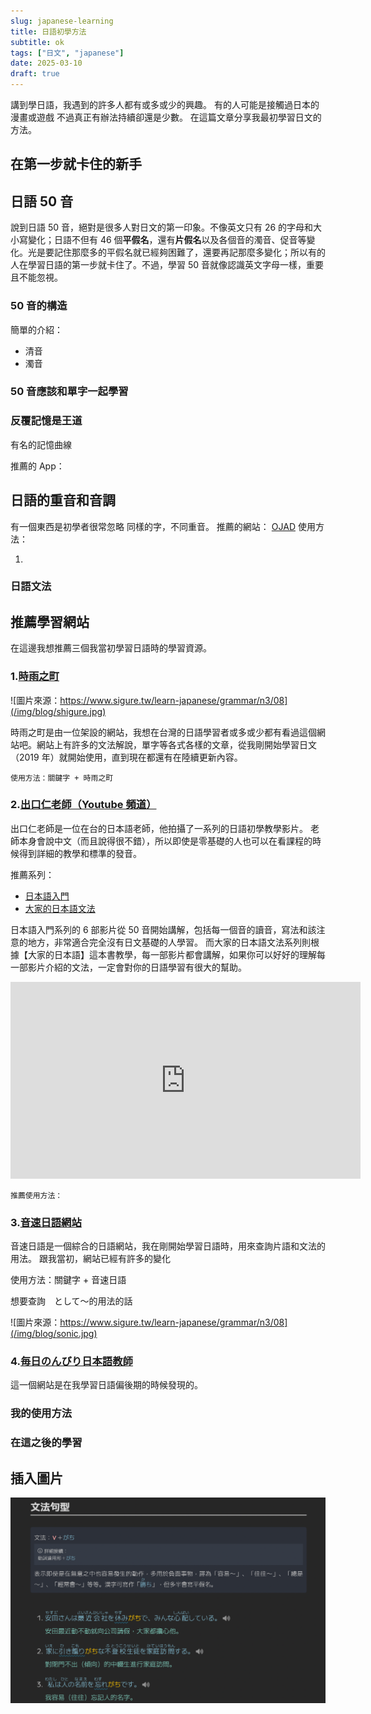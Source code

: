 ```yaml
---
slug: japanese-learning
title: 日語初學方法
subtitle: ok
tags: ["日文", "japanese"]
date: 2025-03-10
draft: true
---
```


講到學日語，我遇到的許多人都有或多或少的興趣。
有的人可能是接觸過日本的漫畫或遊戲
不過真正有辦法持續卻還是少數。
在這篇文章分享我最初學習日文的方法。

## 在第一步就卡住的新手

## 日語 50 音

說到日語 50 音，絕對是很多人對日文的第一印象。不像英文只有 26 的字母和大小寫變化；日語不但有 46 個**平假名**，還有**片假名**以及各個音的濁音、促音等變化。光是要記住那麼多的平假名就已經夠困難了，還要再記那麼多變化；所以有的人在學習日語的第一步就卡住了。不過，學習 50 音就像認識英文字母一樣，重要且不能忽視。

### 50 音的構造

簡單的介紹：

- 清音
- 濁音

### 50 音應該和單字一起學習

### 反覆記憶是王道

有名的記憶曲線

推薦的 App：

## 日語的重音和音調

有一個東西是初學者很常忽略
同樣的字，不同重音。
推薦的網站：
[OJAD](https://www.gavo.t.u-tokyo.ac.jp/ojad/zho/pages/home)
使用方法：

1.

### 日語文法

## 推薦學習網站

在這邊我想推薦三個我當初學習日語時的學習資源。

### 1.[時雨之町](https://www.sigure.tw/)

![圖片來源：https://www.sigure.tw/learn-japanese/grammar/n3/08](/img/blog/shigure.jpg)

時雨之町是由一位架設的網站，我想在台灣的日語學習者或多或少都有看過這個網站吧。網站上有許多的文法解說，單字等各式各樣的文章，從我剛開始學習日文（2019 年）就開始使用，直到現在都還有在陸續更新內容。

`使用方法：關鍵字 + 時雨之町`

### 2.[出口仁老師（Youtube 頻道）](https://www.youtube.com/@deguchi)

出口仁老師是一位在台的日本語老師，他拍攝了一系列的日語初學教學影片。
老師本身會說中文（而且說得很不錯），所以即使是零基礎的人也可以在看課程的時候得到詳細的教學和標準的發音。

推薦系列：

- [日本語入門](https://www.youtube.com/playlist?list=PLynCeSdpMqxBipKl9EHnBzZFzBnGuB108)
- [大家的日本語文法](https://www.youtube.com/playlist?list=PLynCeSdpMqxCW-AfMtmIlASAMUVq8wX6k)

日本語入門系列的 6 部影片從 50 音開始講解，包括每一個音的讀音，寫法和該注意的地方，非常適合完全沒有日文基礎的人學習。
而大家的日本語文法系列則根據【大家的日本語】這本書教學，每一部影片都會講解，如果你可以好好的理解每一部影片介紹的文法，一定會對你的日語學習有很大的幫助。

<iframe
  width="560"
  height="315"
  src="https://www.youtube.com/embed/wJLu_-bJDAw?si=vwwQoAT-835xuH40"
  title="出口仁日語"
  frameborder="0"
  allow="accelerometer; autoplay; clipboard-write; encrypted-media; gyroscope; picture-in-picture; web-share"
  referrerpolicy="strict-origin-when-cross-origin"
  allowfullscreen
></iframe>

`推薦使用方法：`

### 3.[音速日語網站](https://jp.sonic-learning.com/)

音速日語是一個綜合的日語網站，我在剛開始學習日語時，用來查詢片語和文法的用法。
跟我當初，網站已經有許多的變化

使用方法：關鍵字 + 音速日語

想要查詢　として〜的用法的話

![圖片來源：https://www.sigure.tw/learn-japanese/grammar/n3/08](/img/blog/sonic.jpg)

### 4.[毎日のんびり日本語教師](https://mainichi-nonbiri.com/)

這一個網站是在我學習日語偏後期的時候發現的。

### 我的使用方法

### 在這之後的學習

## **插入圖片**

<img src="/img/blog/shigure.jpg" alt="ok" width="650" />
